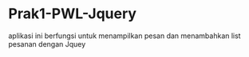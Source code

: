 # Prak1-PWL-Jquery
aplikasi ini berfungsi untuk menampilkan pesan dan menambahkan list pesanan dengan Jquey
